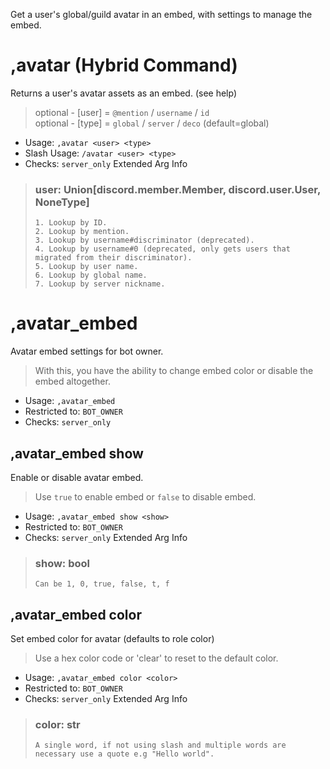 Get a user's global/guild avatar in an embed, with settings to manage the embed.

# ,avatar (Hybrid Command)
Returns a user's avatar assets as an embed. (see help)<br/>

> optional - [user] = `@mention` / `username` / `id`<br/>
> optional - [type] = `global` / `server` / `deco` (default=global)<br/>
 - Usage: `,avatar <user> <type>`
 - Slash Usage: `/avatar <user> <type>`
 - Checks: `server_only`
Extended Arg Info
> ### user: Union[discord.member.Member, discord.user.User, NoneType]
> 
> 
>     1. Lookup by ID.
>     2. Lookup by mention.
>     3. Lookup by username#discriminator (deprecated).
>     4. Lookup by username#0 (deprecated, only gets users that migrated from their discriminator).
>     5. Lookup by user name.
>     6. Lookup by global name.
>     7. Lookup by server nickname.
> 
>     
# ,avatar_embed
Avatar embed settings for bot owner.<br/>

> With this, you have the ability to change embed color or disable the embed altogether.<br/>
 - Usage: `,avatar_embed`
 - Restricted to: `BOT_OWNER`
 - Checks: `server_only`
## ,avatar_embed show
Enable or disable avatar embed.<br/>

> Use `true` to enable embed or `false` to disable embed.<br/>
 - Usage: `,avatar_embed show <show>`
 - Restricted to: `BOT_OWNER`
 - Checks: `server_only`
Extended Arg Info
> ### show: bool
> ```
> Can be 1, 0, true, false, t, f
> ```
## ,avatar_embed color
Set embed color for avatar (defaults to role color)<br/>

> Use a hex color code or 'clear' to reset to the default color.<br/>
 - Usage: `,avatar_embed color <color>`
 - Restricted to: `BOT_OWNER`
 - Checks: `server_only`
Extended Arg Info
> ### color: str
> ```
> A single word, if not using slash and multiple words are necessary use a quote e.g "Hello world".
> ```
